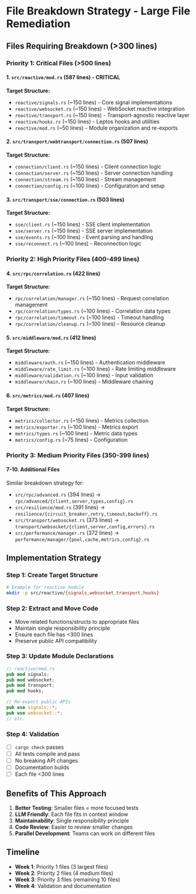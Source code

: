 # File Breakdown Strategy - Large File Remediation

## Files Requiring Breakdown (>300 lines)

### Priority 1: Critical Files (>500 lines)

#### 1. `src/reactive/mod.rs` (587 lines) - CRITICAL
**Target Structure:**
- `reactive/signals.rs` (~150 lines) - Core signal implementations
- `reactive/websocket.rs` (~150 lines) - WebSocket reactive integration  
- `reactive/transport.rs` (~150 lines) - Transport-agnostic reactive layer
- `reactive/hooks.rs` (~150 lines) - Leptos hooks and utilities
- `reactive/mod.rs` (~50 lines) - Module organization and re-exports

#### 2. `src/transport/webtransport/connection.rs` (507 lines)
**Target Structure:**
- `connection/client.rs` (~150 lines) - Client connection logic
- `connection/server.rs` (~150 lines) - Server connection handling
- `connection/stream.rs` (~150 lines) - Stream management
- `connection/config.rs` (~100 lines) - Configuration and setup

#### 3. `src/transport/sse/connection.rs` (503 lines) 
**Target Structure:**
- `sse/client.rs` (~150 lines) - SSE client implementation
- `sse/server.rs` (~150 lines) - SSE server implementation  
- `sse/events.rs` (~100 lines) - Event parsing and handling
- `sse/reconnect.rs` (~100 lines) - Reconnection logic

### Priority 2: High Priority Files (400-499 lines)

#### 4. `src/rpc/correlation.rs` (422 lines)
**Target Structure:**
- `rpc/correlation/manager.rs` (~150 lines) - Request correlation management
- `rpc/correlation/types.rs` (~100 lines) - Correlation data types
- `rpc/correlation/timeout.rs` (~100 lines) - Timeout handling
- `rpc/correlation/cleanup.rs` (~100 lines) - Resource cleanup

#### 5. `src/middleware/mod.rs` (412 lines)
**Target Structure:**  
- `middleware/auth.rs` (~150 lines) - Authentication middleware
- `middleware/rate_limit.rs` (~100 lines) - Rate limiting middleware
- `middleware/validation.rs` (~100 lines) - Input validation
- `middleware/chain.rs` (~100 lines) - Middleware chaining

#### 6. `src/metrics/mod.rs` (407 lines)
**Target Structure:**
- `metrics/collector.rs` (~150 lines) - Metrics collection
- `metrics/exporter.rs` (~100 lines) - Metrics export  
- `metrics/types.rs` (~100 lines) - Metric data types
- `metrics/config.rs` (~75 lines) - Configuration

### Priority 3: Medium Priority Files (350-399 lines)

#### 7-10. Additional Files
Similar breakdown strategy for:
- `src/rpc/advanced.rs` (394 lines) → `rpc/advanced/{client,server,types,config}.rs`
- `src/resilience/mod.rs` (391 lines) → `resilience/{circuit_breaker,retry,timeout,backoff}.rs`  
- `src/transport/websocket.rs` (373 lines) → `transport/websocket/{client,server,config,errors}.rs`
- `src/performance/manager.rs` (372 lines) → `performance/manager/{pool,cache,metrics,config}.rs`

## Implementation Strategy

### Step 1: Create Target Structure
```bash
# Example for reactive module
mkdir -p src/reactive/{signals,websocket,transport,hooks}
```

### Step 2: Extract and Move Code
- Move related functions/structs to appropriate files
- Maintain single responsibility principle  
- Ensure each file has <300 lines
- Preserve public API compatibility

### Step 3: Update Module Declarations
```rust
// reactive/mod.rs
pub mod signals;
pub mod websocket; 
pub mod transport;
pub mod hooks;

// Re-export public APIs
pub use signals::*;
pub use websocket::*;
// etc.
```

### Step 4: Validation
- [ ] `cargo check` passes
- [ ] All tests compile and pass
- [ ] No breaking API changes
- [ ] Documentation builds
- [ ] Each file <300 lines

## Benefits of This Approach

1. **Better Testing**: Smaller files = more focused tests
2. **LLM Friendly**: Each file fits in context window
3. **Maintainability**: Single responsibility principle
4. **Code Review**: Easier to review smaller changes
5. **Parallel Development**: Teams can work on different files

## Timeline

- **Week 1**: Priority 1 files (3 largest files)
- **Week 2**: Priority 2 files (4 medium files)  
- **Week 3**: Priority 3 files (remaining 10 files)
- **Week 4**: Validation and documentation
